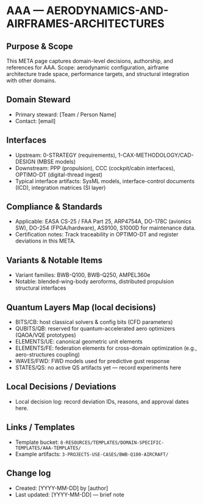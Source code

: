 # AAA — AERODYNAMICS-AND-AIRFRAMES-ARCHITECTURES

## Purpose & Scope
This META page captures domain-level decisions, authorship, and references for AAA. Scope: aerodynamic configuration, airframe architecture trade space, performance targets, and structural integration with other domains.

## Domain Steward
- Primary steward: [Team / Person Name]
- Contact: [email]

## Interfaces
- Upstream: 0-STRATEGY (requirements), 1-CAX-METHODOLOGY/CAD-DESIGN (MBSE models)
- Downstream: PPP (propulsion), CCC (cockpit/cabin interfaces), OPTIMO-DT (digital-thread ingest)
- Typical interface artifacts: SysML models, interface-control documents (ICD), integration matrices (SI layer)

## Compliance & Standards
- Applicable: EASA CS-25 / FAA Part 25, ARP4754A, DO-178C (avionics SW), DO-254 (FPGA/hardware), AS9100, S1000D for maintenance data.
- Certification notes: Track traceability in OPTIMO-DT and register deviations in this META.

## Variants & Notable Items
- Variant families: BWB-Q100, BWB-Q250, AMPEL360e
- Notable: blended-wing-body aeroforms, distributed propulsion structural interfaces

## Quantum Layers Map (local decisions)
- BITS/CB: host classical solvers & config bits (CFD parameters)
- QUBITS/QB: reserved for quantum-accelerated aero optimizers (QAOA/VQE prototypes)
- ELEMENTS/UE: canonical geometric unit elements
- ELEMENTS/FE: federation elements for cross-domain optimization (e.g., aero-structures coupling)
- WAVES/FWD: FWD models used for predictive gust response
- STATES/QS: no active QS artifacts yet — record experiments here

## Local Decisions / Deviations
- Local decision log: record deviation IDs, reasons, and approval dates here.

## Links / Templates
- Template bucket: `8-RESOURCES/TEMPLATES/DOMAIN-SPECIFIC-TEMPLATES/AAA-TEMPLATES/`
- Example artifacts: `3-PROJECTS-USE-CASES/BWB-Q100-AIRCRAFT/`

## Change log
- Created: [YYYY-MM-DD] by [author]
- Last updated: [YYYY-MM-DD] — brief note

